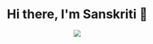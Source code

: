<h1 align="center">Hi there, I'm Sanskriti 👋</h1>


<p align="center">
  <img src="https://readme-typing-svg.demolab.com?font=Fira+Code&pause=1000&color=F97316&center=true&vCenter=true&width=600&lines=👩‍💻+Aspiring+Software+Engineer;💻+Full-Stack+Dev+%7C+React+%2B+Node.js;🌐+HTML+%7C+CSS+%7C+JS+%7C+MongoDB;🔧+Git+%7C+SQL+%7C+GitHub+%7C+Firebase;🚀+Learning+Spring+Boot+%26+DevOps;🌱+SSoC+Contributor+2025+%7C+E-Cell+Member;🎯+Event+Organiser+%7C+Tech+Club+Volunteer;💡+Building+Tech+That+Matters" />
</p>



<!--
**Sanskriti10247/Sanskriti10247** is a ✨ _special_ ✨ repository because its `README.md` (this file) appears on your GitHub profile.

Here are some ideas to get you started:

- 🔭 I’m currently working on ...
- 🌱 I’m currently learning ...
- 👯 I’m looking to collaborate on ...
- 🤔 I’m looking for help with ...
- 💬 Ask me about ...
- 📫 How to reach me: ...
- 😄 Pronouns: ...
- ⚡ Fun fact: ...
-->
